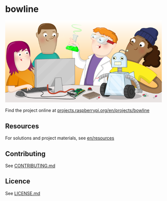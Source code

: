 # bowline

![bowline](banner.png)

Find the project online at [projects.raspberrypi.org/en/projects/bowline](https://projects.raspberrypi.org/en/projects/bowline)

## Resources
For solutions and project materials, see [en/resources](https://github.com/raspberrypilearning/bowline/tree/master/en/resources)

## Contributing
See [CONTRIBUTING.md](CONTRIBUTING.md)

## Licence
 See [LICENSE.md](LICENSE.md)